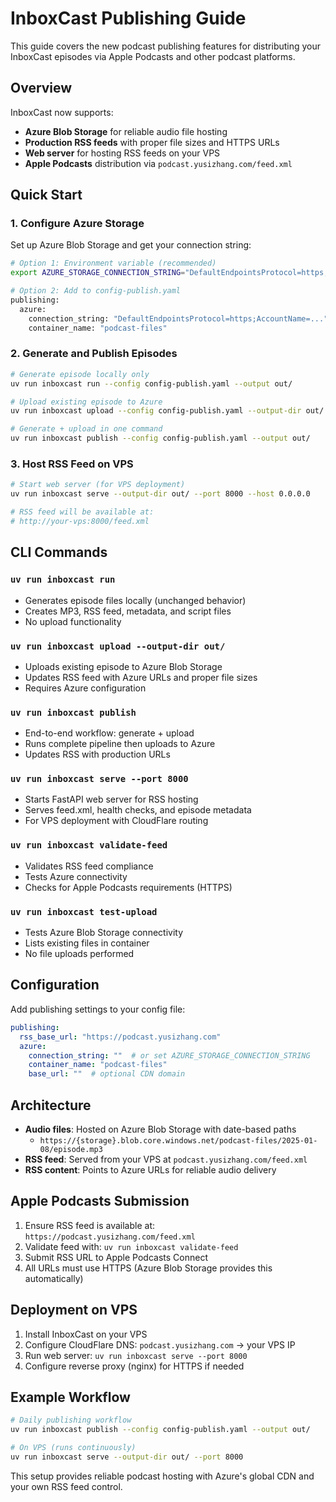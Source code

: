 # InboxCast Publishing Guide

This guide covers the new podcast publishing features for distributing your InboxCast episodes via Apple Podcasts and other podcast platforms.

## Overview

InboxCast now supports:
- **Azure Blob Storage** for reliable audio file hosting
- **Production RSS feeds** with proper file sizes and HTTPS URLs
- **Web server** for hosting RSS feeds on your VPS
- **Apple Podcasts** distribution via `podcast.yusizhang.com/feed.xml`

## Quick Start

### 1. Configure Azure Storage

Set up Azure Blob Storage and get your connection string:

```bash
# Option 1: Environment variable (recommended)
export AZURE_STORAGE_CONNECTION_STRING="DefaultEndpointsProtocol=https;AccountName=..."

# Option 2: Add to config-publish.yaml
publishing:
  azure:
    connection_string: "DefaultEndpointsProtocol=https;AccountName=..."
    container_name: "podcast-files"
```

### 2. Generate and Publish Episodes

```bash
# Generate episode locally only
uv run inboxcast run --config config-publish.yaml --output out/

# Upload existing episode to Azure
uv run inboxcast upload --config config-publish.yaml --output-dir out/

# Generate + upload in one command
uv run inboxcast publish --config config-publish.yaml --output out/
```

### 3. Host RSS Feed on VPS

```bash
# Start web server (for VPS deployment)
uv run inboxcast serve --output-dir out/ --port 8000 --host 0.0.0.0

# RSS feed will be available at:
# http://your-vps:8000/feed.xml
```

## CLI Commands

### `uv run inboxcast run`
- Generates episode files locally (unchanged behavior)
- Creates MP3, RSS feed, metadata, and script files
- No upload functionality

### `uv run inboxcast upload --output-dir out/`
- Uploads existing episode to Azure Blob Storage
- Updates RSS feed with Azure URLs and proper file sizes
- Requires Azure configuration

### `uv run inboxcast publish`
- End-to-end workflow: generate + upload
- Runs complete pipeline then uploads to Azure
- Updates RSS with production URLs

### `uv run inboxcast serve --port 8000`
- Starts FastAPI web server for RSS hosting
- Serves feed.xml, health checks, and episode metadata
- For VPS deployment with CloudFlare routing

### `uv run inboxcast validate-feed`
- Validates RSS feed compliance
- Tests Azure connectivity
- Checks for Apple Podcasts requirements (HTTPS)

### `uv run inboxcast test-upload`
- Tests Azure Blob Storage connectivity
- Lists existing files in container
- No file uploads performed

## Configuration

Add publishing settings to your config file:

```yaml
publishing:
  rss_base_url: "https://podcast.yusizhang.com"
  azure:
    connection_string: ""  # or set AZURE_STORAGE_CONNECTION_STRING
    container_name: "podcast-files"
    base_url: ""  # optional CDN domain
```

## Architecture

- **Audio files**: Hosted on Azure Blob Storage with date-based paths
  - `https://{storage}.blob.core.windows.net/podcast-files/2025-01-08/episode.mp3`
- **RSS feed**: Served from your VPS at `podcast.yusizhang.com/feed.xml`
- **RSS content**: Points to Azure URLs for reliable audio delivery

## Apple Podcasts Submission

1. Ensure RSS feed is available at: `https://podcast.yusizhang.com/feed.xml`
2. Validate feed with: `uv run inboxcast validate-feed`
3. Submit RSS URL to Apple Podcasts Connect
4. All URLs must use HTTPS (Azure Blob Storage provides this automatically)

## Deployment on VPS

1. Install InboxCast on your VPS
2. Configure CloudFlare DNS: `podcast.yusizhang.com` → your VPS IP
3. Run web server: `uv run inboxcast serve --port 8000`
4. Configure reverse proxy (nginx) for HTTPS if needed

## Example Workflow

```bash
# Daily publishing workflow
uv run inboxcast publish --config config-publish.yaml --output out/

# On VPS (runs continuously)
uv run inboxcast serve --output-dir out/ --port 8000
```

This setup provides reliable podcast hosting with Azure's global CDN and your own RSS feed control.